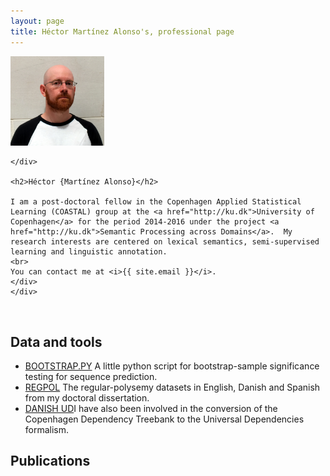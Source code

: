 ```yaml
---
layout: page
title: Héctor Martínez Alonso's, professional page
---
```

<div >
          <!-- Main component for a primary marketing message or call to action -->
  <div >
    <div class="pull-right">
      <img src="self_square.jpg" width="150"/>
    
    </div>

    <h2>Héctor {Martínez Alonso}</h2>

    I am a post-doctoral fellow in the Copenhagen Applied Statistical Learning (COASTAL) group at the <a href="http://ku.dk">University of Copenhagen</a> for the period 2014-2016 under the project <a href="http://ku.dk">Semantic Processing across Domains</a>.  My research interests are centered on lexical semantics, semi-supervised learning and linguistic annotation.
    <br>
    You can contact me at <i>{{ site.email }}</i>.
    </div>
    </div>
<br>



## Data and tools



* [BOOTSTRAP.PY](http://hyde.getpoole.com) A little python script for bootstrap-sample significance testing for sequence prediction.
* [REGPOL](http://hyde.getpoole.com) The regular-polysemy datasets in English, Danish and Spanish from my doctoral dissertation.
* [DANISH UD](http://hyde.getpoole.com)I have also been involved in the conversion of the Copenhagen Dependency Treebank to the Universal Dependencies formalism.



## Publications

